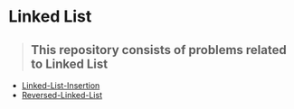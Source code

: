 # Linked List
>## This repository consists of problems related to Linked List
* [Linked-List-Insertion](https://github.com/ColonelAVP/Problem-Solving-/blob/master/Data-structures/Linked-List/Linked_list_Insertion.py)
* [Reversed-Linked-List](https://github.com/ColonelAVP/Problem-Solving-/blob/master/Data-structures/Linked-List/Reversed_linked_list.py)
